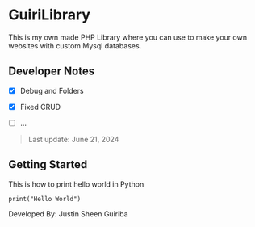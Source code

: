 # GuiriLibrary

This is my own made PHP Library where you can use to make your own websites with custom Mysql databases.


## Developer Notes
- [x] Debug and Folders
- [x] Fixed CRUD
- [ ] ...


> Last update: June 21, 2024

## Getting Started 
This is how to print hello world in Python
```
print("Hello World")
```
Developed By: Justin Sheen Guiriba 
```
